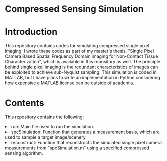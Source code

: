 # Compressed Sensing Simulation

<h1>
  Introduction
</h1>
<p>
This repository contains codes for simulating compressed single pixel imaging. I wrote these codes as part of my master's thesis, "Single Pixel Camera Based Spatial Frequency Domain imaging for Non-Contact Tissue Characterization", which is available in this repository as well. The principle behind single pixel imaging is the redundant characteristics of images can be exploited to achieve sub-Nyquist sampling. This simulation is coded in MATLAB, but I have plans to write an implementation in Python considering how expensive a MATLAB license can be outside of academia.
</p>

<h1>
  Contents
</h1>
<p>
  This repository contains the following:
</P>
<li>
  run: Main file used to run the simulation.
</li>
<li>
  spcSimulation: Function that generates a measurement basis, which are used to sample a target image/scenery.
</li>
<li>
  reconstruct: Function that reconstructs the simulated single pixel camera measurements from "spcSimulation.m" using a specified compressed sensing algorithm.
</li>
